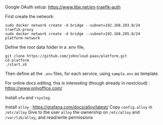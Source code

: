 Google OAuth setup: https://www.libe.net/en-traefik-auth

First create the network:

    sudo docker network create -d bridge --subnet=192.168.203.0/24 traefik-proxy 
    sudo docker network create -d bridge --subnet=192.168.205.0/24 platform-network

Define the root data folder in a .env file, 

    git clone https://github.com/johncloud-paas/platform.git
    cd platform
    ./start.sh

Then define all the `.env` files, for each service, using `sample.env` as template

For online docs editing, this is interesting (though already in nextcloud) : https://www.onlyoffice.com/

Install `ufw` and `rsyslog`

Install `alloy` : https://grafana.com/docs/alloy/latest/
Copy `config.alloy` in `/etc/alloy`
Give to the user `alloy` the ownership on `/etc/alloy` and `/var/lib/alloy`, and read/write permissions
